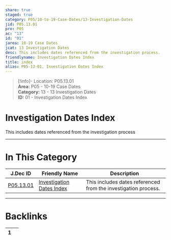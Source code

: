 ```yaml
---  
share: true  
staged: true  
category: P05/10-to-19-Case-Dates/13-Investigation-Dates  
jid: P05.13.01  
pro: P05  
ac: "13"  
id: "01"  
jarea: 10-19 Case Dates  
jcat: 13 Investigation Dates  
desc: This includes dates referenced from the investigation process.  
friendlyname: Investigation Dates Index  
title: index  
alias: P05-13-01, Investigation Dates Index  
---  
```

  
>[!info]- Location: P05.13.01  
>**Area:** P05 - 10-19 Case Dates  
>**Category:** 13 - 13 Investigation Dates  
>**ID:** 01 - Investigation Dates Index  
  
# Investigation Dates Index  
  
This includes dates referenced from the investigation process  
   
  
  
---  
# In This Category  
  
| J.Dec ID                                                                                      | Friendly Name                                                                                                 | Description                                                    |  
| --------------------------------------------------------------------------------------------- | ------------------------------------------------------------------------------------------------------------- | -------------------------------------------------------------- |  
| [P05.13.01](index.md) | [Investigation Dates Index](index.md) | This includes dates referenced from the investigation process. |  
  
  
---  
# Backlinks  
<div><table class="dataview table-view-table"><thead class="table-view-thead"><tr class="table-view-tr-header"><th class="table-view-th"><span></span><span class="dataview small-text">1</span></th><th class="table-view-th"><span></span></th></tr></thead><tbody class="table-view-tbody"></tbody></table></div>